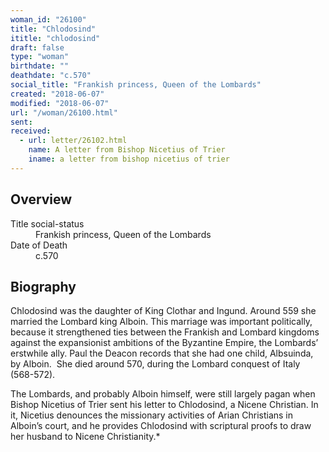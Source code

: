 ```yaml
---
woman_id: "26100"
title: "Chlodosind"
ititle: "chlodosind"
draft: false
type: "woman"
birthdate: ""
deathdate: "c.570"
social_title: "Frankish princess, Queen of the Lombards"
created: "2018-06-07"
modified: "2018-06-07"
url: "/woman/26100.html"
sent:
received:
  - url: letter/26102.html
    name: A letter from Bishop Nicetius of Trier
    iname: a letter from bishop nicetius of trier
---
```

<h2 class="mt-4">Overview</h2><dt>Title social-status</dt><dd>Frankish princess, Queen of the Lombards</dd><dt>Date of Death</dt><dd>c.570</dd><h2 class="mt-4">Biography</h2><p>Chlodosind was the daughter of King Clothar and Ingund. Around 559 she married the&nbsp;Lombard king Alboin. This marriage was important politically, because it strengthened ties between&nbsp;the Frankish and Lombard kingdoms against the expansionist ambitions of the Byzantine Empire,&nbsp;the Lombards’ erstwhile ally. Paul the Deacon records that she had one child, Albsuinda, by Alboin.&nbsp;&nbsp;She died around 570, during the Lombard conquest of Italy (568-572).</p><p>The Lombards, and probably Alboin himself, were still largely pagan when Bishop Nicetius of&nbsp;Trier sent his letter to Chlodosind, a Nicene Christian. In it, Nicetius denounces the missionary&nbsp;activities of Arian Christians in Alboin’s court, and he provides Chlodosind with scriptural proofs to&nbsp;draw her husband to Nicene Christianity.*</p>